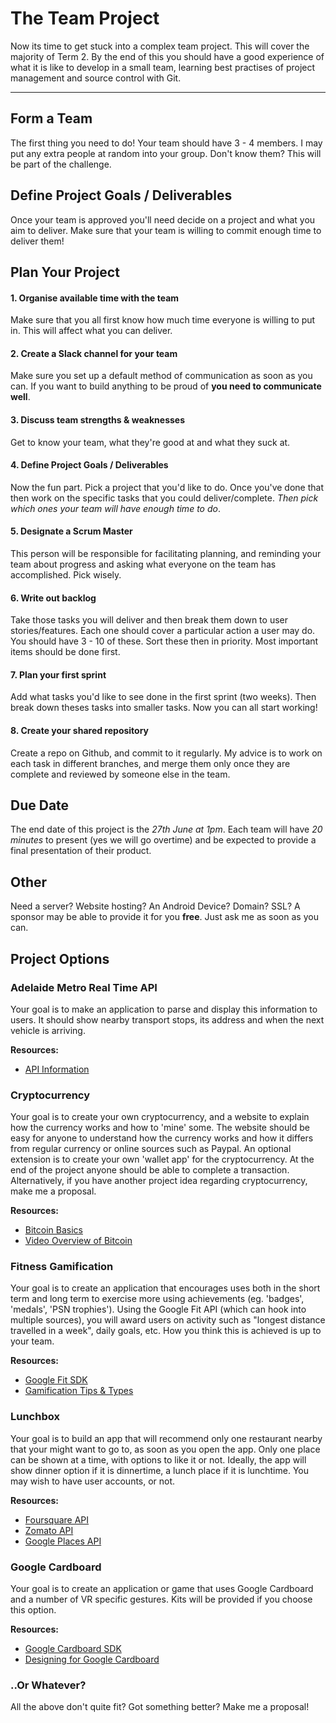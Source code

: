 # The Team Project

Now its time to get stuck into a complex team project. This will cover the majority of Term 2. By the end of this you 
should have a good experience of what it is like to develop in a small team, learning best practises of project
management and source control with Git.
_____

## Form a Team
The first thing you need to do! Your team should have 3 - 4 members. I may put any extra people at random into your
group. Don't know them? This will be part of the challenge.

## Define Project Goals / Deliverables
Once your team is approved you'll need decide on a project and what you aim to deliver. Make sure that your team is
willing to commit enough time to deliver them!

## Plan Your Project
#### 1. Organise available time with the team
Make sure that you all first know how much time everyone is willing to put in. This will affect what you can deliver.

#### 2. Create a Slack channel for your team
Make sure you set up a default method of communication as soon as you can. If you want to build anything to be proud
of **you need to communicate well**.

#### 3. Discuss team strengths & weaknesses
Get to know your team, what they're good at and what they suck at.

#### 4. Define Project Goals / Deliverables
Now the fun part. Pick a project that you'd like to do. Once you've done that then work on the specific tasks that
you could deliver/complete. *Then pick which ones your team will have enough time to do*.

#### 5. Designate a Scrum Master
This person will be responsible for facilitating planning, and reminding your team about progress and asking what
everyone on the team has accomplished. Pick wisely.

#### 6. Write out backlog
Take those tasks you will deliver and then break them down to user stories/features. Each one should cover a particular 
action a user may do. You should have 3 - 10 of these. Sort these then in priority. Most important items should be done
first.

#### 7. Plan your first sprint
Add what tasks you'd like to see done in the first sprint (two weeks). Then break down theses tasks into smaller tasks.
Now you can all start working!

#### 8. Create your shared repository
Create a repo on Github, and commit to it regularly. My advice is to work on each task in different branches, and merge them
only once they are complete and reviewed by someone else in the team.


## Due Date
The end date of this project is the *27th June at 1pm*. Each team will have *20 minutes* to present (yes we will go overtime) 
and be expected to provide a final presentation of their product.

## Other
Need a server? Website hosting? An Android Device? Domain? SSL? 
A sponsor may be able to provide it for you **free**. Just ask me as soon as you can.

## Project Options

### Adelaide Metro Real Time API
Your goal is to make an application to parse and display this information to users. It should show nearby transport stops,
its address and when the next vehicle is arriving.

**Resources:**
- [API Information](http://data.sa.gov.au/data/dataset/adelaide-metro-real-time-passenger-information)

### Cryptocurrency
Your goal is to create your own cryptocurrency, and a website to explain how the currency works and how to 'mine' some.
The website should be easy for anyone to understand how the currency works and how it differs from regular currency or 
online sources such as Paypal.
An optional extension is to create your own 'wallet app' for the cryptocurrency.
At the end of the project anyone should be able to complete a transaction.
Alternatively, if you have another project idea regarding cryptocurrency, make me a proposal.

**Resources:**
- [Bitcoin Basics](https://bitcoin.org/en/how-it-works)
- [Video Overview of Bitcoin](https://www.khanacademy.org/economics-finance-domain/core-finance/money-and-banking/bitcoin/v/bitcoin-overview)

### Fitness Gamification
Your goal is to create an application that encourages uses both in the short term and long term to exercise more using 
achievements (eg. 'badges', 'medals', 'PSN trophies'). Using the Google Fit API (which can hook into multiple sources),
you will award users on activity such as "longest distance travelled in a week", daily goals, etc. How you think this
is achieved is up to your team.

**Resources:**
- [Google Fit SDK](https://developers.google.com/fit/)
- [Gamification Tips & Types](https://badgeville.com/wiki/Game_Design)

### Lunchbox
Your goal is to build an app that will recommend only one restaurant nearby that your might want to go to, as soon as you
open the app. Only one place can be shown at a time, with options to like it or not. 
Ideally, the app will show dinner option if it is dinnertime, a lunch place if it is lunchtime.
You may wish to have user accounts, or not.

**Resources:**
- [Foursquare API](https://developer.foursquare.com/start)
- [Zomato API](https://developers.zomato.com/api)
- [Google Places API](https://developers.google.com/places/)

### Google Cardboard
Your goal is to create an application or game that uses Google Cardboard and a number of VR specific gestures.
Kits will be provided if you choose this option.

**Resources:**
- [Google Cardboard SDK](https://developers.google.com/cardboard/overview)
- [Designing for Google Cardboard](http://www.google.com/design/spec-vr/designing-for-google-cardboard/a-new-dimension.html)

### ..Or Whatever?
All the above don't quite fit? Got something better? Make me a proposal!